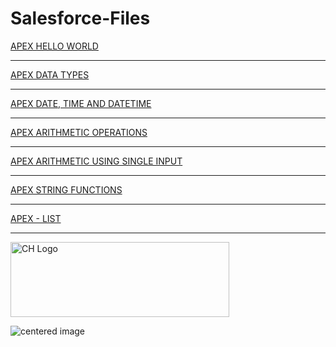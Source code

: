 # Salesforce-Files

[APEX HELLO WORLD](https://github.com/Dhanush047/Salesforce-Files/blob/630659598f1c79db6d79609d3eea1b5e72fa7442/Hello%20World%20in%20Apex)
  
----------------------------------------------------------------------------------------------------------------------------------------------------------------------

[APEX DATA TYPES](https://github.com/Dhanush047/Salesforce-Files/blob/630659598f1c79db6d79609d3eea1b5e72fa7442/Apex%20Datatypes%20Examples)

----------------------------------------------------------------------------------------------------------------------------------------------------------------------
  
[APEX DATE, TIME AND DATETIME](https://github.com/Dhanush047/Salesforce-Files/blob/76e30cec252e209af939c408ada861c9db7ed96c/Apex%20Date%20Time%20and%20Date%20Time) 
    
----------------------------------------------------------------------------------------------------------------------------------------------------------------------

[APEX ARITHMETIC OPERATIONS](https://github.com/Dhanush047/Salesforce-Files/blob/4e5344afe101adeefad2d98e454be2b211edb187/Apex%20Arithmetic%20Operations)
  
----------------------------------------------------------------------------------------------------------------------------------------------------------------------

[APEX ARITHMETIC USING SINGLE INPUT](https://github.com/Dhanush047/Salesforce-Files/blob/ae561ea4c34b3ff60deb7d638c0a0e1ecca028bf/Arithmetic%20using%20Sigle%20Input)
  
----------------------------------------------------------------------------------------------------------------------------------------------------------------------
 
[APEX STRING FUNCTIONS](https://github.com/Dhanush047/Salesforce-Files/blob/e6dd9ea524b3324f79e401497c845f23be664742/Apex%20String%20Functions)
  
----------------------------------------------------------------------------------------------------------------------------------------------------------------------

[APEX - LIST](https://github.com/Dhanush047/Salesforce-Files/blob/a9a777d7aa6a1da51db9a4b2d3be69dcf75bbbae/Apex%20-%20List) 

----------------------------------------------------------------------------------------------------------------------------------------------------------------------
<img src="https://media0.giphy.com/media/U8NDCmPOnqcEYl1oav/giphy.gif?cid=790b7611a11c0c47757d9636cf1e29341580a257a5121af5&rid=giphy.gif&ct=ts" class="centerImage" alt="CH Logo" height="120" width="350">
<p class="aligncenter">
    <img src="image.jpg" alt="centered image" />
</p>
